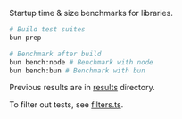 Startup time & size benchmarks for libraries.
```sh
# Build test suites
bun prep

# Benchmark after build
bun bench:node # Benchmark with node
bun bench:bun # Benchmark with bun
```

Previous results are in [results](./results) directory.

To filter out tests, see [filters.ts](./lib/filters.ts).
